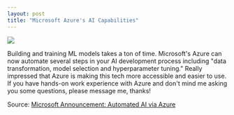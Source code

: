 ```yaml
---
layout: post
title: "Microsoft Azure's AI Capabilities"
---
```


![](https://blogs.microsoft.com/uploads/prod/sites/3/2018/09/2018-09-14-Microsoft-AI_0018-1920x1280.jpg)

Building and training ML models takes a ton of time. Microsoft's Azure can now automate several steps in your AI development process including "data transformation, model selection and hyperparameter tuning." Really impressed that Azure is making this tech more accessible and easier to use. If you have hands-on work experience with Azure and don't mind me asking you some questions, please message me, thanks!

Source: [Microsoft Announcement: Automated AI via Azure](https://blogs.microsoft.com/ai/automated-ai-development/)
